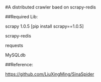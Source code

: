 #A distributed crawler baed on scrapy-redis

##Required Lib:

scrapy 1.0.5     [pip install scrapy==1.0.5]

scrapy-redis

requests

MySQLdb

##Reference:

https://github.com/LiuXingMing/SinaSpider
